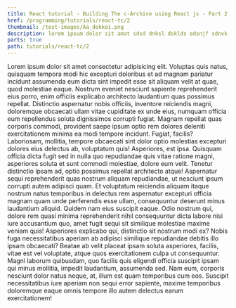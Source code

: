 ```yaml
---
title: React tutorial - Building The c-Archive using React js - Part 2
href: /programming/tutorials/react-tc/2
thumbnail: /test-images/Aa_dokkoi.png
description: lorem ipsum dolor sit amat sdsd dnksl dsklds edsnjf sdnvk ernj vernvje reev
parts: true
path: tutorials/react-tc/2
---
```


Lorem ipsum dolor sit amet consectetur adipisicing elit. Voluptas quis natus,
quisquam tempora modi hic excepturi doloribus et ad magnam pariatur incidunt
assumenda eum dicta sint impedit esse sit aliquam velit at quae, quod molestiae
eaque. Nostrum eveniet nesciunt sapiente reprehenderit eius porro, enim officiis
explicabo architecto laudantium quas possimus repellat. Distinctio aspernatur
nobis officiis, inventore reiciendis magni, doloremque obcaecati ullam vitae
cupiditate ex unde eius, numquam officia eum repellendus soluta dignissimos
corrupti fugiat. Magnam repellat quas corporis commodi, provident saepe ipsum
optio rem dolores deleniti exercitationem minima ea modi tempore incidunt.
Fugiat, facilis? Laboriosam, mollitia, tempore obcaecati sint dolor optio
molestias excepturi dolores eius delectus ab, voluptatum quis! Asperiores, est
ipsa. Quisquam officia dicta fugit sed in nulla quo repudiandae quis vitae
ratione magni, asperiores soluta et sunt commodi molestiae, dolore eum velit.
Tenetur distinctio ipsam ad, optio possimus repellat architecto atque!
Aspernatur sequi reprehenderit quas nostrum aliquam repudiandae, ut nesciunt
ipsum corrupti autem adipisci quam. Et voluptatum reiciendis aliquam itaque
nostrum natus temporibus in delectus rem aspernatur excepturi officia magnam
quam unde perferendis esse ullam, consequuntur deserunt minus laudantium
aliquid. Quidem nam eius suscipit eaque. Odio nostrum qui, dolore rem quasi
minima reprehenderit nihil consequuntur dicta labore nisi iure accusantium quo,
amet fugit sequi sit similique molestiae maxime veniam quis! Asperiores
explicabo qui, distinctio sit nostrum modi ex? Nobis fuga necessitatibus aperiam
ab adipisci similique repudiandae debitis illo ipsam obcaecati? Beatae ab velit
placeat ipsam soluta asperiores, facilis, vitae est vel voluptate, atque quos
exercitationem culpa ut consequuntur. Magni laborum quibusdam, quo facilis quis
eligendi officia suscipit ipsam qui minus mollitia, impedit laudantium,
assumenda sed. Nam eum, corporis nesciunt dolor natus neque, at, illum est quam
temporibus cum eos. Suscipit necessitatibus iure aperiam non sequi error
sapiente, maxime temporibus doloremque eaque omnis tempore illo autem delectus
earum exercitationem!

